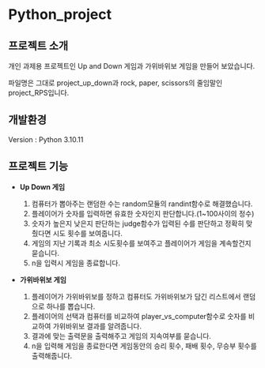 # Python_project

## 프로젝트 소개
개인 과제용 프로젝트인 Up and Down 게임과 가위바위보 게임을 만들어 보았습니다.

파일명은 그대로 project_up_down과 rock, paper, scissors의 줄임말인 project_RPS입니다.

## 개발환경
Version : Python 3.10.11

## 프로젝트 기능
* **Up Down 게임**
  1. 컴퓨터가 뽑아주는 랜덤한 수는 random모듈의 randint함수로 해결했습니다.
  2. 플레이어가 숫자를 입력하면 유효한 숫자인지 판단합니다.(1~100사이의 정수)
  3. 숫자가 높은지 낮은지 판단하는 judge함수가 입력된 수를 판단하고 정확히 맞췄다면 시도 횟수를 보여줍니다.
  4. 게임의 지난 기록과 최소 시도횟수를 보여주고 플레이어가 게임을 계속할건지 묻습니다.
  5. n을 입력시 게임을 종료합니다.


* **가위바위보 게임**
  1. 플레이어가 가위바위보를 정하고 컴퓨터도 가위바위보가 담긴 리스트에서 랜덤으로 하나를 뽑습니다.
  2. 플레이어의 선택과 컴퓨터를 비교하여 player_vs_computer함수로 숫자를 비교하여 가위바위보 결과를 알려줍니다.
  3. 결과에 맞는 출력문을 출력해주고 게임의 지속여부를 묻습니다.
  4. n을 입력해 게임을 종료한다면 게임동안의 승리 횟수, 패배 횟수, 무승부 횟수를 출력해줍니다.

